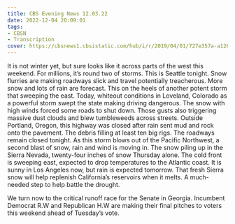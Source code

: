 ```yaml
---
title: CBS Evening News 12.03.22
date: 2022-12-04 20:09:01
tags:
- CBSN
- Transcription
cover: https://cbsnews1.cbsistatic.com/hub/i/r/2019/04/01/727e357a-a126-4138-a2c5-4d3222669d57/thumbnail/640x360/3ff2761028dc5c65cc4f07acd54bcd5c/cbsn2-logo-1920x1080.jpg
---
```

It is not winter yet, but sure looks like it across parts of the west this weekend. For millions, it’s round two of storms. This is Seattle tonight. Snow flurries are making roadways slick and travel potentially treacherous. More snow and lots of rain are forecast. This on the heels of another potent storm that sweeping the east. Today, whiteout conditions in Loveland, Colorado as a powerful storm swept the state making driving dangerous. The snow with high winds forced some roads to shut down. Those gusts also triggering massive dust clouds and blew tumbleweeds across streets. Outside Portland, Oregon, this highway was closed after rain sent mud and rock onto the pavement. The debris filling at least ten big rigs. The roadways remain closed tonight. As this storm blows out of the Pacific Northwest, a second blast of snow, rain and wind is moving in. The snow piling up in the Sierra Nevada, twenty-four inches of snow Thursday alone. The cold front is sweeping east, expected to drop temperatures to the Atlantic coast. It is sunny in Los Angeles now, but rain is expected tomorrow. That fresh Sierra snow will help replenish California’s reservoirs when it melts. A much-needed step to help battle the drought. 

We turn now to the critical runoff race for the Senate in Georgia. Incumbent Democrat R.W and Republican H.W are making their final pitches to voters this weekend ahead of Tuesday’s vote.
